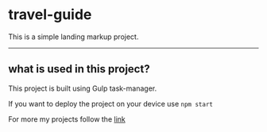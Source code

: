 # travel-guide

This is a simple landing markup project. 

_________________________________________________________________________________________________________________________________________________________________________________

## what is used in this project?

This project is built using Gulp task-manager. 

If you want to deploy the project on your device use `npm start`



For more my projects follow the [link](https://github.com/ivanchebotar)